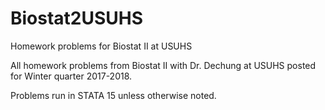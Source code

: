 # Biostat2USUHS
Homework problems for Biostat II at USUHS


All homework problems from Biostat II with Dr. Dechung at USUHS posted for Winter quarter 2017-2018.

Problems run in STATA 15 unless otherwise noted.
